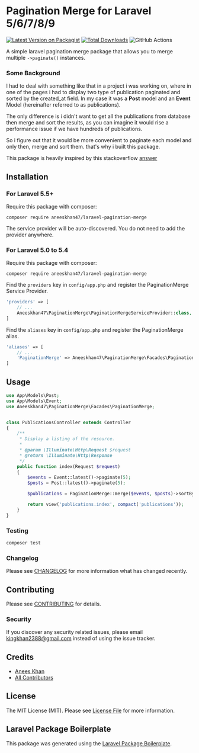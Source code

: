 # Pagination Merge for Laravel 5/6/7/8/9

[![Latest Version on Packagist](https://img.shields.io/packagist/v/aneeskhan47/laravel-pagination-merge.svg?style=flat-square)](https://packagist.org/packages/aneeskhan47/laravel-pagination-merge)
[![Total Downloads](https://img.shields.io/packagist/dt/aneeskhan47/laravel-pagination-merge.svg?style=flat-square)](https://packagist.org/packages/aneeskhan47/laravel-pagination-merge)
![GitHub Actions](https://github.com/aneeskhan47/laravel-pagination-merge/actions/workflows/main.yml/badge.svg)

A simple laravel pagination merge package that allows you to merge multiple `->paginate()` instances.

### Some Background

I had to deal with something like that in a project i was working on, where in one of the pages i had to display two type of publication paginated and sorted by the created_at field. In my case it was a **Post** model and an **Event** Model (hereinafter referred to as publications).

The only difference is i didn't want to get all the publications from database then merge and sort the results, as you can imagine it would rise a performance issue if we have hundreds of publications.

So i figure out that it would be more convenient to paginate each model and only then, merge and sort them. that's why i built this package.

This package is heavily inspired by this stackoverflow [answer](https://stackoverflow.com/a/58252907)

## Installation

### For Laravel 5.5+

Require this package with composer:

```
composer require aneeskhan47/laravel-pagination-merge
```

The service provider will be auto-discovered. You do not need to add the provider anywhere.

### For Laravel 5.0 to 5.4

Require this package with composer:

```
composer require aneeskhan47/laravel-pagination-merge
```

Find the `providers` key in `config/app.php` and register the PaginationMerge Service Provider.

```php
'providers' => [
    // ...
    Aneeskhan47\PaginationMerge\PaginationMergeServiceProvider::class,
]
```

Find the `aliases` key in `config/app.php` and register the PaginationMerge alias.

```php
'aliases' => [
    // ...
    'PaginationMerge' => Aneeskhan47\PaginationMerge\Facades\PaginationMerge::class,
]
```

## Usage

```php
use App\Models\Post;
use App\Models\Event;
use Aneeskhan47\PaginationMerge\Facades\PaginationMerge;


class PublicationsController extends Controller
{
    /**
     * Display a listing of the resource.
     *
     * @param \Illuminate\Http\Request $request
     * @return \Illuminate\Http\Response
     */
    public function index(Request $request)
    {
        $events = Event::latest()->paginate(5);
        $posts = Post::latest()->paginate(5);

        $publications = PaginationMerge::merge($events, $posts)->sortByDesc('created_at')->get();

        return view('publications.index', compact('publications'));
    }
}
```

### Testing

```bash
composer test
```

### Changelog

Please see [CHANGELOG](CHANGELOG.md) for more information what has changed recently.

## Contributing

Please see [CONTRIBUTING](CONTRIBUTING.md) for details.

### Security

If you discover any security related issues, please email kingkhan2388@gmail.com instead of using the issue tracker.

## Credits

- [Anees Khan](https://github.com/aneeskhan47)
- [All Contributors](../../contributors)

## License

The MIT License (MIT). Please see [License File](LICENSE.md) for more information.

## Laravel Package Boilerplate

This package was generated using the [Laravel Package Boilerplate](https://laravelpackageboilerplate.com).

